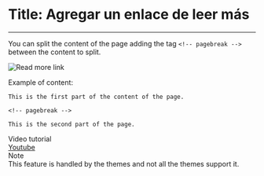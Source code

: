 # Title: Agregar un enlace de leer más
<!-- Position: 3 -->
---
You can split the content of the page adding the tag `<!-- pagebreak -->` between the content to split.

![Read more link](https://df6m0u2ovo2fu.cloudfront.net/images/documentation-english/read-more-link.png)

Example of content:
```
This is the first part of the content of the page.

<!-- pagebreak -->

This is the second part of the page.
```

<div class="note">
<div class="title">Video tutorial</div>
<a href="https://www.youtube.com/watch?v=8M7RqkwmAoY">Youtube</a>
</div>

<div class="note">
<div class="title">Note</div>
This feature is handled by the themes and not all the themes support it.
</div>
